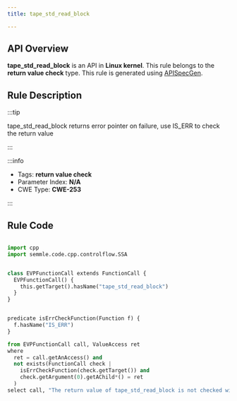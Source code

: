 ```yaml
---
title: tape_std_read_block

---
```



## API Overview
**tape_std_read_block** is an API in **Linux kernel**. This rule belongs to the **return value check** type. This rule is generated using [APISpecGen](../../tools/APISpecGen).
## Rule Description

:::tip

tape_std_read_block returns error pointer on failure, use IS_ERR to check the return value

:::

:::info

- Tags: **return value check**
- Parameter Index: **N/A**
- CWE Type: **CWE-253**

:::

## Rule Code
```python

import cpp
import semmle.code.cpp.controlflow.SSA


class EVPFunctionCall extends FunctionCall {
  EVPFunctionCall() {
    this.getTarget().hasName("tape_std_read_block")
  }
}


predicate isErrCheckFunction(Function f) {
  f.hasName("IS_ERR") 
}

from EVPFunctionCall call, ValueAccess ret
where
  ret = call.getAnAccess() and
  not exists(FunctionCall check |
    isErrCheckFunction(check.getTarget()) and
    check.getArgument(0).getAChild*() = ret
  )
select call, "The return value of tape_std_read_block is not checked with IS_ERR."
    
```